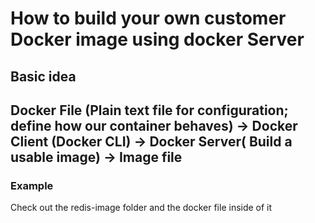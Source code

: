 # How to build your own customer Docker image using docker Server
## Basic idea
## Docker File (Plain text file for configuration; define how our container behaves) -> Docker Client (Docker CLI) -> Docker Server( Build a usable image) ->	Image file
 
### Example

Check out the redis-image folder and the docker file inside of it 	
